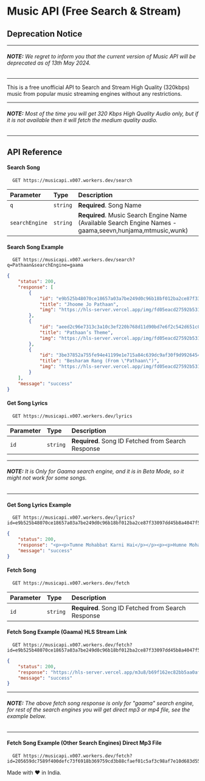 
# Music API (Free Search & Stream)

## Deprecation Notice
---
###### **NOTE:** We regret to inform you that the current version of Music API will be deprecated as of 13th May 2024.
 ---

This is a free unofficial API to Search and Stream High Quality (320kbps) music from popular music streaming engines without any restrictions.

---
###### **NOTE:** Most of the time you will get 320 Kbps High Quality Audio only, but if it is not available then it will fetch the medium quality audio.
 ---
## API Reference

#### Search Song

```
  GET https://musicapi.x007.workers.dev/search
```

| Parameter | Type     | Description                |
| :-------- | :------- | :------------------------- |
| `q` | `string` | **Required**. Song Name |
| `searchEngine` | `string` | **Required**. Music Search Engine Name (Available Search Engine Names - gaama,seevn,hunjama,mtmusic,wunk) |

#### Search Song Example

```
  GET https://musicapi.x007.workers.dev/search?q=Pathaan&searchEngine=gaama
```

```json
{
    "status": 200,
    "response": [
        {
            "id": "e9b525b48070ce18657a03a7be249d0c96b18bf012ba2ce87f33097dd45b8a4047f5b7c16dd94923040fbb5b4d83ee46",
            "title": "Jhoome Jo Pathaan",
            "img": "https://hls-server.vercel.app/img/fd05eacd27592b53153fc715257ddf3fe71a60eb063e4975190df148dafd38e0c5b1d1fc5e9e1a8d78a0e601e775b2780e561e59a61f94b20e0ef4e599f7da999c57233ac8921a96cba8b23d52be0344"
        },
        {
            "id": "aeed2c96e7313c3a10c3ef220b768d11d90bd7e6f2c542d651c07d2ac205e08634290fd2c4b90bc221775bed81b9f037",
            "title": "Pathaan’s Theme",
            "img": "https://hls-server.vercel.app/img/fd05eacd27592b53153fc715257ddf3fe71a60eb063e4975190df148dafd38e0c5b1d1fc5e9e1a8d78a0e601e775b2780e561e59a61f94b20e0ef4e599f7da999c57233ac8921a96cba8b23d52be0344"
        },
        {
            "id": "3be37852a755fe94e41199e1e715a84c639dc9af30f9d992645418cd00d746061493acc356e1b8ac2d28fee430844602",
            "title": "Besharam Rang (From \"Pathaan\")",
            "img": "https://hls-server.vercel.app/img/fd05eacd27592b53153fc715257ddf3fe71a60eb063e4975190df148dafd38e0667da290b1493560f4e7a5233872210b4a53693dc9102a43df4e5cfdc7112d85cc34ebac5af4de99d58c36fcad6618fb"
        }
    ],
    "message": "success"
}
```

#### Get Song Lyrics

```
  GET https://musicapi.x007.workers.dev/lyrics
```

| Parameter | Type     | Description                       |
| :-------- | :------- | :-------------------------------- |
| `id`      | `string` | **Required**. Song ID Fetched from Search Response |

---
###### **NOTE:** It is Only for Gaama search engine, and it is in Beta Mode, so it might not work for some songs.
 ---

#### Get Song Lyrics Example

```
  GET https://musicapi.x007.workers.dev/lyrics?id=e9b525b48070ce18657a03a7be249d0c96b18bf012ba2ce87f33097dd45b8a4047f5b7c16dd94923040fbb5b4d83ee46
```

```json
{
    "status": 200,
    "response": "<p><p>Tumne Mohabbat Karni Hai</p></p><p><p>Humne Mohabbat Ki Hai</p></p><p>......",
    "message": "success"
}
```

#### Fetch Song

```
  GET https://musicapi.x007.workers.dev/fetch
```

| Parameter | Type     | Description                       |
| :-------- | :------- | :-------------------------------- |
| `id`      | `string` | **Required**. Song ID Fetched from Search Response |


#### Fetch Song Example (Gaama) HLS Stream Link

```
  GET https://musicapi.x007.workers.dev/fetch?id=e9b525b48070ce18657a03a7be249d0c96b18bf012ba2ce87f33097dd45b8a4047f5b7c16dd94923040fbb5b4d83ee46
```

```json
{
	"status": 200,
	"response": "https://hls-server.vercel.app/m3u8/b69f162ec82bb5aa0af24fdbf77f852c646e2449cc5ef9554bf8eae5fdadf1d2a4ea93fa79729f371497772084cd5e9709affc42e1aeecc20d5ad222aa959e2ffa1398416ca6e3a6759275db98b69daddb552107c43d67f8534aef763ce0624a8f42f6963263dc4f76d1497b24af27d507d659a636f96f97f735f1f0f7c78f86c38f419136f0c60ec738490aa0bc5d41b1fed91856472b4834f894d7b6f0d41cf68eb09f0178d1ffe78ebfd9fa21d04a0ea75a269798fa747f55699f7b881059.m3u8",
	"message": "success"
}
```

---
###### **NOTE:** The above fetch song response is only for "gaama" search engine, for rest of the search engines you will get direct mp3 or mp4 file, see the example below.
 ---

#### Fetch Song Example (Other Search Engines) Direct Mp3 File

```
  GET https://musicapi.x007.workers.dev/fetch?id=205659dc7589f400defc73f6918b369759cd3b88cfaef01c5af3c98af7e10d683d55756d7191f1217deea14ee68a618ca8aba082073c68e1b8bef0b3aa416375
```

Made with ❤️ in India.
